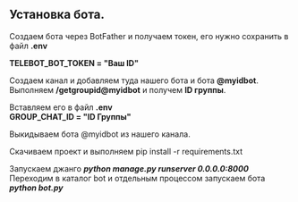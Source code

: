 ## Установка бота.

Создаем бота через BotFather и получаем токен, его нужно сохранить в файл **.env** 

**TELEBOT_BOT_TOKEN = "Ваш ID"**

Создаем канал и добавляем туда нашего бота и бота **@myidbot**. Выполняем **/getgroupid@myidbot** и получем **ID группы**. 

Вставляем его в файл **.env**  
**GROUP_CHAT_ID = "ID Группы"** 

Выкидываем бота @myidbot из нашего канала.

Скачиваем проект и выполняем pip install -r requirements.txt

Запускаем джанго **_python manage.py runserver 0.0.0.0:8000_**
Переходим в каталог bot и отдельным процессом запускаем бота **_python bot.py_**